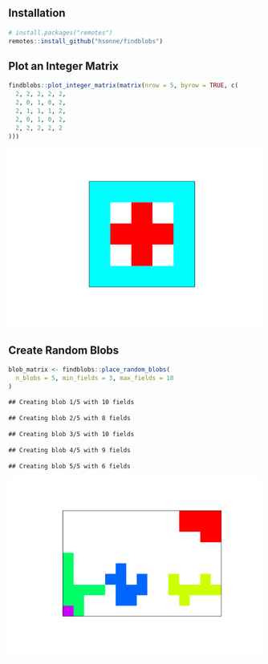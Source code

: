 Installation
------------

``` r
# install.packages("remotes")
remotes::install_github("hsonne/findblobs")
```

Plot an Integer Matrix
----------------------

``` r
findblobs::plot_integer_matrix(matrix(nrow = 5, byrow = TRUE, c(
  2, 2, 2, 2, 2,
  2, 0, 1, 0, 2,
  2, 1, 1, 1, 2,
  2, 0, 1, 0, 2,
  2, 2, 2, 2, 2
)))
```

![](README_files/figure-markdown_github/unnamed-chunk-2-1.png)

Create Random Blobs
-------------------

``` r
blob_matrix <- findblobs::place_random_blobs(
  n_blobs = 5, min_fields = 3, max_fields = 10
)
```

    ## Creating blob 1/5 with 10 fields

    ## Creating blob 2/5 with 8 fields

    ## Creating blob 3/5 with 10 fields

    ## Creating blob 4/5 with 9 fields

    ## Creating blob 5/5 with 6 fields

![](README_files/figure-markdown_github/unnamed-chunk-3-1.png)
